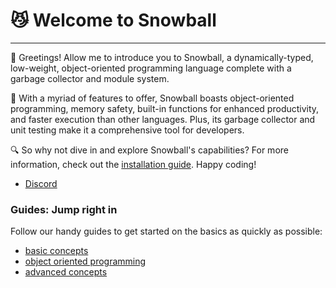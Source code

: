 # 😼 Welcome to Snowball

---

👋 Greetings! Allow me to introduce you to Snowball, a dynamically-typed, low-weight, object-oriented programming language complete with a garbage collector and module system.

🚀 With a myriad of features to offer, Snowball boasts object-oriented programming, memory safety, built-in functions for enhanced productivity, and faster execution than other languages. Plus, its garbage collector and unit testing make it a comprehensive tool for developers.

🔍 So why not dive in and explore Snowball's capabilities? For more information, check out the [installation guide](#installation). Happy coding!

* [Discord](https://discord.gg/YPgym7cwYr)

### Guides: Jump right in

Follow our handy guides to get started on the basics as quickly as possible:

* [basic concepts](guides/basic-concepts.md)
* [object oriented programming](guides/object-oriented-programming.md)
* [advanced concepts](guides/advanced-concepts.md)


<!-- TODO: style this -->
<!-- <larecipe-feedback></larecipe-feedback> -->